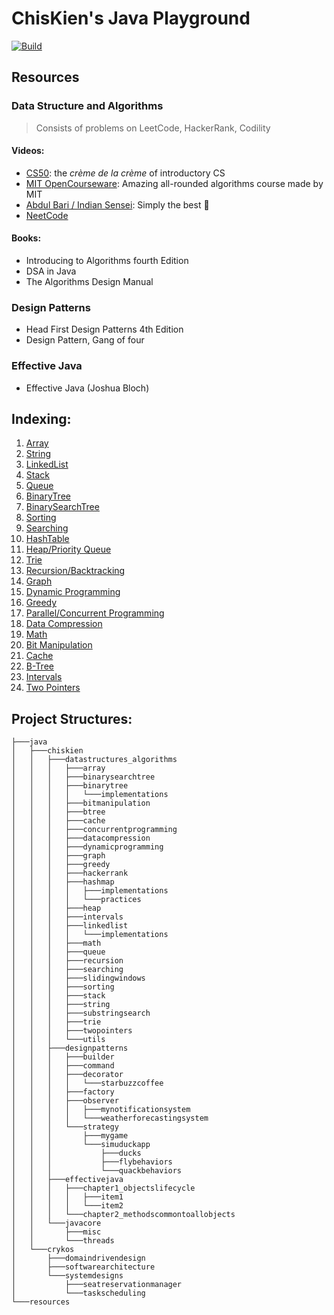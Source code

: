 # ChisKien's Java Playground

[![Build](https://github.com/chiskien/datastructure-and-algorithms/actions/workflows/build.yml/badge.svg?branch=master)](https://github.com/chiskien/datastructure-and-algorithms/actions/workflows/build.yml)

## Resources

### Data Structure and Algorithms

> Consists of problems on LeetCode, HackerRank, Codility

#### Videos:

- [CS50](https://www.youtube.com/watch?v=X8h4dq9Hzq8): the _crème de la crème_ of introductory CS
- [MIT OpenCourseware](https://www.youtube.com/watch?v=ZA-tUyM_y7s&list=PLUl4u3cNGP63EdVPNLG3ToM6LaEUuStEY): Amazing
  all-rounded algorithms course made by MIT
- [Abdul Bari / Indian Sensei](https://www.youtube.com/watch?v=0IAPZzGSbME&list=PLDN4rrl48XKpZkf03iYFl-O29szjTrs_O):
  Simply the best 🤣
- [NeetCode](https://neetcode.io/roadmap)

#### Books:

- Introducing to Algorithms fourth Edition
- DSA in Java
- The Algorithms Design Manual

### Design Patterns

- Head First Design Patterns 4th Edition
- Design Pattern, Gang of four

### Effective Java

- Effective Java (Joshua Bloch)

## Indexing:

1. [Array](src/main/java/chiskien/datastructures_algorithms/array)
2. [String](src/main/java/chiskien/datastructures_algorithms/string)
3. [LinkedList](src/main/java/chiskien/datastructures_algorithms/linkedlist)
4. [Stack](src/main/java/chiskien/datastructures_algorithms/stack)
5. [Queue](src/main/java/chiskien/datastructures_algorithms/queue)
6. [BinaryTree](src/main/java/chiskien/datastructures_algorithms/binarytree)
7. [BinarySearchTree](src/main/java/chiskien/datastructures_algorithms/binarysearchtree)
8. [Sorting](src/main/java/chiskien/datastructures_algorithms/sorting)
9. [Searching](src/main/java/chiskien/datastructures_algorithms/searching)
10. [HashTable](src/main/java/chiskien/datastructures_algorithms/hashmap)
11. [Heap/Priority Queue](src/main/java/chiskien/datastructures_algorithms/heap)
12. [Trie](src/main/java/chiskien/datastructures_algorithms/trie)
13. [Recursion/Backtracking](src/main/java/chiskien/datastructures_algorithms/recursion)
14. [Graph](src/main/java/chiskien/datastructures_algorithms/graph)
15. [Dynamic Programming](src/main/java/chiskien/datastructures_algorithms/dynamicprogramming)
16. [Greedy](src/main/java/chiskien/datastructures_algorithms/greedy)
17. [Parallel/Concurrent Programming](src/main/java/chiskien/datastructures_algorithms/concurrentprogramming)
18. [Data Compression](src/main/java/chiskien/datastructures_algorithms/datacompression)
19. [Math](src/main/java/chiskien/datastructures_algorithms/math)
20. [Bit Manipulation](src/main/java/chiskien/datastructures_algorithms/bitmanipulation)
21. [Cache](src/main/java/chiskien/datastructures_algorithms/cache)
22. [B-Tree](src/main/java/chiskien/datastructures_algorithms/btree)
23. [Intervals](src/main/java/chiskien/datastructures_algorithms/intervals)
24. [Two Pointers](src/main/java/chiskien/datastructures_algorithms/twopointers)

## Project Structures:

```shell
├───java
│   ├───chiskien
│   │   ├───datastructures_algorithms
│   │   │   ├───array
│   │   │   ├───binarysearchtree
│   │   │   ├───binarytree
│   │   │   │   └───implementations
│   │   │   ├───bitmanipulation
│   │   │   ├───btree
│   │   │   ├───cache
│   │   │   ├───concurrentprogramming
│   │   │   ├───datacompression
│   │   │   ├───dynamicprogramming
│   │   │   ├───graph
│   │   │   ├───greedy
│   │   │   ├───hackerrank
│   │   │   ├───hashmap
│   │   │   │   ├───implementations
│   │   │   │   └───practices
│   │   │   ├───heap
│   │   │   ├───intervals
│   │   │   ├───linkedlist
│   │   │   │   └───implementations
│   │   │   ├───math
│   │   │   ├───queue
│   │   │   ├───recursion
│   │   │   ├───searching
│   │   │   ├───slidingwindows
│   │   │   ├───sorting
│   │   │   ├───stack
│   │   │   ├───string
│   │   │   ├───substringsearch
│   │   │   ├───trie
│   │   │   ├───twopointers
│   │   │   └───utils
│   │   ├───designpatterns
│   │   │   ├───builder
│   │   │   ├───command
│   │   │   ├───decorator
│   │   │   │   └───starbuzzcoffee
│   │   │   ├───factory
│   │   │   ├───observer
│   │   │   │   ├───mynotificationsystem
│   │   │   │   └───weatherforecastingsystem
│   │   │   └───strategy
│   │   │       ├───mygame
│   │   │       └───simuduckapp
│   │   │           ├───ducks
│   │   │           ├───flybehaviors
│   │   │           └───quackbehaviors
│   │   ├───effectivejava
│   │   │   ├───chapter1_objectslifecycle
│   │   │   │   ├───item1
│   │   │   │   └───item2
│   │   │   └───chapter2_methodscommontoallobjects
│   │   └───javacore
│   │       ├───misc
│   │       └───threads
│   └───crykos
│       ├───domaindrivendesign
│       ├───softwarearchitecture
│       └───systemdesigns
│           ├───seatreservationmanager
│           └───taskscheduling
└───resources

```